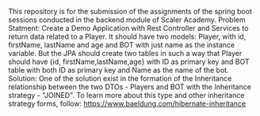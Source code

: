 This repository is for the submission of the assignments of the spring boot sessions conducted in the backend module of Scaler Academy.
Problem Statment: Create a Demo Application with Rest Controller and Services to return data related to a Player. It should have two models: Player, with id, firstName, lastName and age and BOT with just name as the instance variable. But the JPA should create two tables in such a way that Player should have {id, firstName,lastName,age} with ID as primary key and BOT table with both ID as primary key and Name as the name of the bot.
Solution: One of the solution exist in the formation of the Inheritance relationship between the two DTOs - Players and BOT with the Inheritance strategy - "JOINED".
To learn more about this type and other inheritance strategy forms, follow: https://www.baeldung.com/hibernate-inheritance
